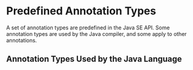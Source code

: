 # Predefined Annotation Types

A set of annotation types are predefined in the Java SE API. Some
annotation types are used by the Java compiler, and some apply to
other annotations.

## Annotation Types Used by the Java Language